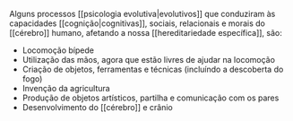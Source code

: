 Alguns processos [[psicologia evolutiva|evolutivos]] que conduziram às capacidades [[cognição|cognitivas]], sociais, relacionais e morais do [[cérebro]] humano, afetando a nossa [[hereditariedade específica]], são:
- Locomoção bípede
- Utilização das mãos, agora que estão livres de ajudar na locomoção
- Criação de objetos, ferramentas e técnicas (incluíndo a descoberta do fogo)
- Invenção da agricultura
- Produção de objetos artísticos, partilha e comunicação com os pares
- Desenvolvimento do [[cérebro]] e crânio